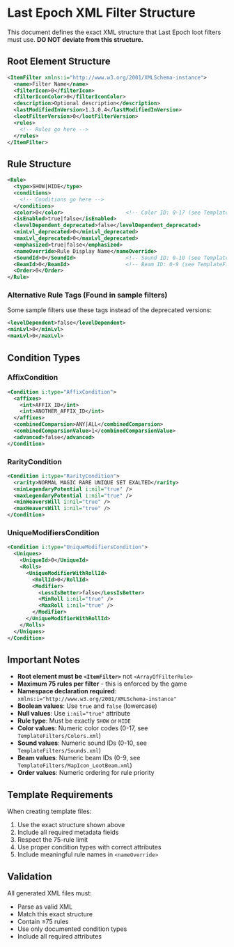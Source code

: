 # Last Epoch XML Filter Structure

This document defines the exact XML structure that Last Epoch loot filters must use. **DO NOT deviate from this structure.**

## Root Element Structure

```xml
<ItemFilter xmlns:i="http://www.w3.org/2001/XMLSchema-instance">
  <name>Filter Name</name>
  <filterIcon>0</filterIcon>
  <filterIconColor>0</filterIconColor>
  <description>Optional description</description>
  <lastModifiedInVersion>1.3.0.4</lastModifiedInVersion>
  <lootFilterVersion>0</lootFilterVersion>
  <rules>
    <!-- Rules go here -->
  </rules>
</ItemFilter>
```

## Rule Structure

```xml
<Rule>
  <type>SHOW|HIDE</type>
  <conditions>
    <!-- Conditions go here -->
  </conditions>
  <color>0</color>                    <!-- Color ID: 0-17 (see TemplateFilters/Colors.xml) -->
  <isEnabled>true|false</isEnabled>
  <levelDependent_deprecated>false</levelDependent_deprecated>
  <minLvl_deprecated>0</minLvl_deprecated>
  <maxLvl_deprecated>0</maxLvl_deprecated>
  <emphasized>true|false</emphasized>
  <nameOverride>Rule Display Name</nameOverride>
  <SoundId>0</SoundId>                <!-- Sound ID: 0-10 (see TemplateFilters/Sounds.xml) -->
  <BeamId>0</BeamId>                  <!-- Beam ID: 0-9 (see TemplateFilters/MapIcon_LootBeam.xml) -->
  <Order>0</Order>
</Rule>
```

### Alternative Rule Tags (Found in sample filters)

Some sample filters use these tags instead of the deprecated versions:
```xml
<levelDependent>false</levelDependent>
<minLvl>0</minLvl>
<maxLvl>0</maxLvl>
```

## Condition Types

### AffixCondition
```xml
<Condition i:type="AffixCondition">
  <affixes>
    <int>AFFIX_ID</int>
    <int>ANOTHER_AFFIX_ID</int>
  </affixes>
  <combinedComparsion>ANY|ALL</combinedComparsion>
  <combinedComparsionValue>1</combinedComparsionValue>
  <advanced>false</advanced>
</Condition>
```

### RarityCondition
```xml
<Condition i:type="RarityCondition">
  <rarity>NORMAL MAGIC RARE UNIQUE SET EXALTED</rarity>
  <minLegendaryPotential i:nil="true" />
  <maxLegendaryPotential i:nil="true" />
  <minWeaversWill i:nil="true" />
  <maxWeaversWill i:nil="true" />
</Condition>
```

### UniqueModifiersCondition
```xml
<Condition i:type="UniqueModifiersCondition">
  <Uniques>
    <UniqueId>0</UniqueId>
    <Rolls>
      <UniqueModifierWithRollId>
        <RollId>0</RollId>
        <Modifier>
          <LessIsBetter>false</LessIsBetter>
          <MinRoll i:nil="true" />
          <MaxRoll i:nil="true" />
        </Modifier>
      </UniqueModifierWithRollId>
    </Rolls>
  </Uniques>
</Condition>
```

## Important Notes

- **Root element must be `<ItemFilter>`** not `<ArrayOfFilterRule>`
- **Maximum 75 rules per filter** - this is enforced by the game
- **Namespace declaration required**: `xmlns:i="http://www.w3.org/2001/XMLSchema-instance"`
- **Boolean values**: Use `true` and `false` (lowercase)
- **Null values**: Use `i:nil="true"` attribute
- **Rule type**: Must be exactly `SHOW` or `HIDE`
- **Color values**: Numeric color codes (0-17, see `TemplateFilters/Colors.xml`)
- **Sound values**: Numeric sound IDs (0-10, see `TemplateFilters/Sounds.xml`) 
- **Beam values**: Numeric beam IDs (0-9, see `TemplateFilters/MapIcon_LootBeam.xml`)
- **Order values**: Numeric ordering for rule priority

## Template Requirements

When creating template files:
1. Use the exact structure shown above
2. Include all required metadata fields
3. Respect the 75-rule limit
4. Use proper condition types with correct attributes
5. Include meaningful rule names in `<nameOverride>`

## Validation

All generated XML files must:
- Parse as valid XML
- Match this exact structure
- Contain ≤75 rules
- Use only documented condition types
- Include all required attributes